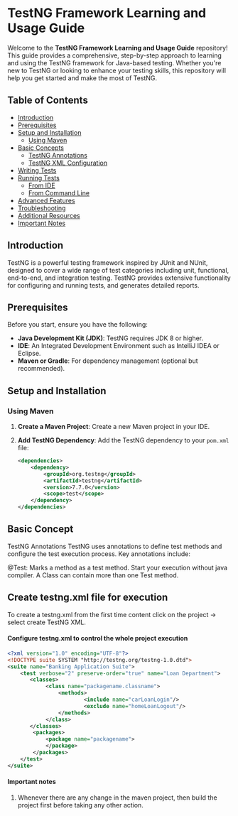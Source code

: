 # TestNG Framework Learning and Usage Guide

Welcome to the **TestNG Framework Learning and Usage Guide** repository! This guide provides a comprehensive, step-by-step approach to learning and using the TestNG framework for Java-based testing. Whether you're new to TestNG or looking to enhance your testing skills, this repository will help you get started and make the most of TestNG.

## Table of Contents

- [Introduction](#introduction)
- [Prerequisites](#prerequisites)
- [Setup and Installation](#setup-and-installation)
    - [Using Maven](#using-maven)
- [Basic Concepts](#basic-concepts)
    - [TestNG Annotations](#testng-annotations)
    - [TestNG XML Configuration](#testng-xml-configuration)
- [Writing Tests](#writing-tests)
- [Running Tests](#running-tests)
    - [From IDE](#from-ide)
    - [From Command Line](#from-command-line)
- [Advanced Features](#advanced-features)
- [Troubleshooting](#troubleshooting)
- [Additional Resources](#additional-resources)
- [Important Notes](#important-notes)

## Introduction

TestNG is a powerful testing framework inspired by JUnit and NUnit, designed to cover a wide range of test categories including unit, functional, end-to-end, and integration testing. TestNG provides extensive functionality for configuring and running tests, and generates detailed reports.

## Prerequisites

Before you start, ensure you have the following:

- **Java Development Kit (JDK)**: TestNG requires JDK 8 or higher.
- **IDE**: An Integrated Development Environment such as IntelliJ IDEA or Eclipse.
- **Maven or Gradle**: For dependency management (optional but recommended).

## Setup and Installation

### Using Maven

1. **Create a Maven Project**:
   Create a new Maven project in your IDE.

2. **Add TestNG Dependency**:
   Add the TestNG dependency to your `pom.xml` file:

   ```xml
   <dependencies>
       <dependency>
           <groupId>org.testng</groupId>
           <artifactId>testng</artifactId>
           <version>7.7.0</version>
           <scope>test</scope>
       </dependency>
   </dependencies>

## Basic Concept

TestNG Annotations
TestNG uses annotations to define test methods and configure the test execution process. Key annotations include:

@Test: Marks a method as a test method. Start your execution without java compiler.
A Class can contain more than one Test method.


## Create testng.xml file for execution

To create a testng.xml from the first time content click on the project -> select create TestNG XML.
#### Configure testng.xml to control the whole project execution


```testng.xml
<?xml version="1.0" encoding="UTF-8"?>
<!DOCTYPE suite SYSTEM "http://testng.org/testng-1.0.dtd">
<suite name="Banking Application Suite">
    <test verbose="2" preserve-order="true" name="Loan Department">
       <classes>
            <class name="packagename.classname">
                <methods>
                        <include name="carLoanLogin"/>
                        <exclude name="homeLoanLogout"/>
                </methods>
            </class>
       </classes>
        <packages>
            <package name="packagename">
            </package>
        </packages>
    </test>
</suite>

```



#### **Important notes**
1. Whenever there are any change in the maven project, then build the project first before taking any other action.
